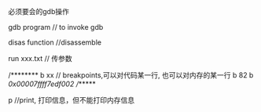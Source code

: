 必须要会的gdb操作

gdb program // to invoke gdb 

disas function //disassemble 

run xxx.txt // 传参数

/********
b xx // breakpoints,可以对代码某一行, 也可以对内存的某一行
b 82 
b *0x00007ffff7edf002
/******

p //print, 打印信息，但不能打印内存信息
